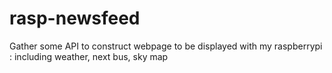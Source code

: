 # rasp-newsfeed
Gather some API to construct webpage to be displayed with my raspberrypi : including weather, next bus, sky map
